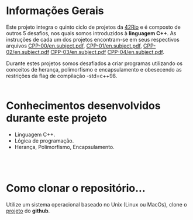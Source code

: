 # Informações Gerais
Este projeto integra o quinto ciclo de projetos da [42Rio](https://42.rio/) e é composto de outros 5 desafios, nos quais somos introduzidos à **linguagem C++**. As instruções de cada um dos projetos encontram-se em seus respectivos arquivos [CPP-00/en.subject.pdf](.CPP_00/en.subject.pdf), [CPP-01/en.subject.pdf](.CPP_01/en.subject.pdf), [CPP-02/en.subject.pdf](.CPP_02/en.subject.pdf)  [CPP-03/en.subject.pdf](.CPP_03/en.subject.pdf)  [CPP-04/en.subject.pdf](.CPP_04/en.subject.pdf).

Durante estes projetos somos desafiados a criar programas utilizando os conceitos de herança, polimorfismo e encapsulamento e obesecendo as restrições da flag de compilação -std=c++98.
</br>
</br>

# Conhecimentos desenvolvidos durante este projeto
<ul>
    <li>
        Linguagem C++.
    </li>
    <li>
        Lógica de programação.
    </li>
    <li>
        Herança, Polimorfismo, Encapsulamento.
    </li>
</ul>
</br>
</br>

# Como clonar o repositório...
Utilize um sistema operacional baseado no Unix (Linux ou MacOs), clone o [projeto](https://github.com/wyllbrayner/42Rio-cpp_04) do **github**.
</br>
</br>